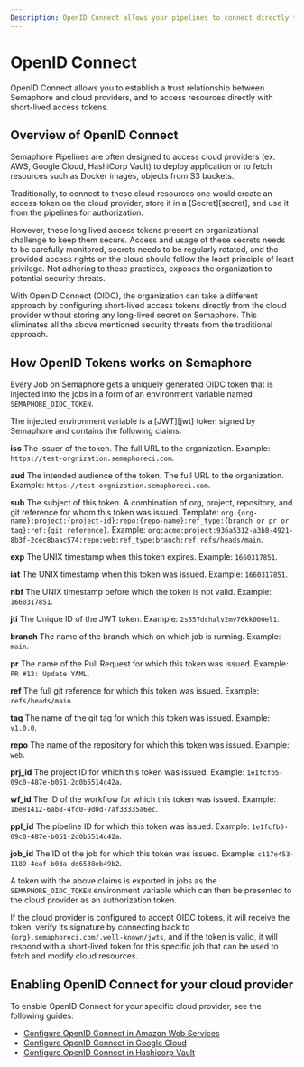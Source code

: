 ```yaml
---
Description: OpenID Connect allows your pipelines to connect directly to cloud providers via short-lived access tokens.
---
```


# OpenID Connect

OpenID Connect allows you to establish a trust relationship between Semaphore and cloud providers,
and to access resources directly with short-lived access tokens.

## Overview of OpenID Connect

Semaphore Pipelines are often designed to access cloud providers (ex. AWS, Google Cloud, HashiCorp Vault)
to deploy application or to fetch resources such as Docker images, objects from S3 buckets.

Traditionally, to connect to these cloud resources one would create an access token on the
cloud provider, store it in a [Secret][secret], and use it from the pipelines for authorization.

However, these long lived access tokens present an organizational challenge to keep them secure.
Access and usage of these secrets needs to be carefully monitored, secrets needs to be regularly
rotated, and the provided access rights on the cloud should follow the least principle of least
privilege. Not adhering to these practices, exposes the organization to potential security threats.

With OpenID Connect (OIDC), the organization can take a different approach by configuring
short-lived access tokens directly from the cloud provider without storing any long-lived
secret on Semaphore. This eliminates all the above mentioned security threats from the
traditional approach.

## How OpenID Tokens works on Semaphore

Every Job on Semaphore gets a uniquely generated OIDC token that is injected into the jobs
in a form of an environment variable named `SEMAPHORE_OIDC_TOKEN`.

The injected environment variable is a [JWT][jwt] token signed by Semaphore and contains the
following claims:

**iss**
The issuer of the token. The full URL to the organization. Example: `https://test-orgnization.semaphoreci.com`.

**aud**
The intended audience of the token. The full URL to the organization. Example: `https://test-orgnization.semaphoreci.com`.

**sub**
The subject of this token. A combination of org, project, repository, and git reference for whom this token was issued.
Template: `org:{org-name}:project:{project-id}:repo:{repo-name}:ref_type:{branch or pr or tag}:ref:{git_reference}`.
Example: `org:acme:project:936a5312-a3b8-4921-8b3f-2cec8baac574:repo:web:ref_type:branch:ref:refs/heads/main`.

**exp**
The UNIX timestamp when this token expires. Example: `1660317851`.

**iat**
The UNIX timestamp when this token was issued. Example: `1660317851`.

**nbf**
The UNIX timestamp before which the token is not valid. Example: `1660317851`.

**jti**
The Unique ID of the JWT token. Example: `2s557dchalv2mv76kk000el1`.

**branch**
The name of the branch which on which job is running. Example: `main`.

**pr**
The name of the Pull Request for which this token was issued. Example: `PR #12: Update YAML`.

**ref**
The full git reference for which this token was issued. Example: `refs/heads/main`.

**tag**
The name of the git tag for which this token was issued. Example: `v1.0.0`.

**repo**
The name of the repository for which this token was issued. Example: `web`.

**prj_id**
The project ID for which this token was issued. Example: `1e1fcfb5-09c0-487e-b051-2d0b5514c42a`.

**wf_id**
The ID of the workflow for which this token was issued. Example: `1be81412-6ab8-4fc0-9d0d-7af33335a6ec`.

**ppl_id**
The pipeline ID for which this token was issued. Example: `1e1fcfb5-09c0-487e-b051-2d0b5514c42a`.

**job_id**
The ID of the job for which this token was issued. Example: `c117e453-1189-4eaf-b03a-dd6538eb49b2`.

A token with the above claims is exported in jobs as the  `SEMAPHORE_OIDC_TOKEN` environment variable
which can then be presented to the cloud provider as an authorization token.

If the cloud provider is configured to accept OIDC tokens, it will receive the token, verify its
signature by connecting back to `{org}.semaphoreci.com/.well-known/jwts`, and if the token is
valid, it will respond with a short-lived token for this specific job that can be used to
fetch and modify cloud resources.

## Enabling OpenID Connect for your cloud provider

To enable OpenID Connect for your specific cloud provider, see the following guides:

- [Configure OpenID Connect in Amazon Web Services][configure-aws]
- [Configure OpenID Connect in Google Cloud][configure-gcloud]
- [Configure OpenID Connect in Hashicorp Vault][configure-vault]

[configure-aws]: ./security/open-id-connect-aws.html
[configure-gcloud]: ./security/open-id-connect-gcloud.html
[configure-vault]: ./security/open-id-connect-vault.html
